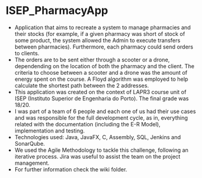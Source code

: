 # ISEP_PharmacyApp
 * Application that aims to recreate a system to manage pharmacies and their stocks (for example, if a given pharmacy was short of stock of some product, the system allowed the Admin to execute transfers between pharmacies). Furthermore, each pharmacy could send orders to clients.
 * The orders are to be sent either through a scooter or a drone, dependending on the location of both the pharmacy and the client. The criteria to choose between a scooter and a drone was the amount of energy spent on the course. A Floyd algorithm was employed to help calculate the shortest path between the 2 addresses.
 * This application was created on the context of LAPR3 course unit of ISEP (Instituto Superior de Engenharia do Porto). The final grade was 18/20. 
 * I was part of a team of 6 people and each one of us had their use cases and was responsible for the full development cycle, as in, everything related with the documentation (including the E-R Model), implementation and testing.
 * Technologies used: Java, JavaFX, C, Assembly, SQL, Jenkins and SonarQube.
 * We used the Agile Methodology to tackle this challenge, following an iterative process. Jira was useful to assist the team on the project management.
 * For further information check the wiki folder.
